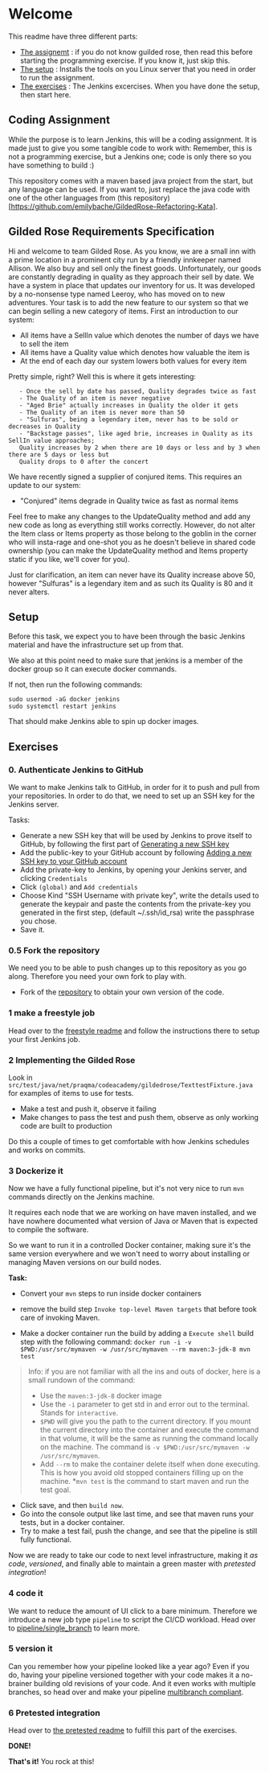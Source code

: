 # Welcome
This readme have three different parts:

* [The assignemt](#coding-assignment) : if you do not know guilded rose, then read this before starting the programming exercise. If you know it, just skip this.
* [The setup](#setup) : Installs the tools on you Linux server that you need in order to run the assignment.
* [The exercises](#exercises) : The Jenkins excercises. When you have done the setup, then start here.

## Coding Assignment

While the purpose is to learn Jenkins, this will be a coding assignment. It is made just to give you some tangible code to work with:
Remember, this is not a programming exercise, but a Jenkins one; code is only there so you have something to build :)

This repository comes with a maven based java project from the start, but any language can be used. If you want to, just replace the java code with one of the other languages from (this repository)[https://github.com/emilybache/GildedRose-Refactoring-Kata].

## Gilded Rose Requirements Specification

Hi and welcome to team Gilded Rose. As you know, we are a small inn with a prime location in a
prominent city run by a friendly innkeeper named Allison. We also buy and sell only the finest goods.
Unfortunately, our goods are constantly degrading in quality as they approach their sell by date. We
have a system in place that updates our inventory for us. It was developed by a no-nonsense type named
Leeroy, who has moved on to new adventures. Your task is to add the new feature to our system so that
we can begin selling a new category of items. First an introduction to our system:

   - All items have a SellIn value which denotes the number of days we have to sell the item
   - All items have a Quality value which denotes how valuable the item is
   - At the end of each day our system lowers both values for every item

Pretty simple, right? Well this is where it gets interesting:

       - Once the sell by date has passed, Quality degrades twice as fast
       - The Quality of an item is never negative
       - "Aged Brie" actually increases in Quality the older it gets
       - The Quality of an item is never more than 50
       - "Sulfuras", being a legendary item, never has to be sold or decreases in Quality
       - "Backstage passes", like aged brie, increases in Quality as its SellIn value approaches;
	   Quality increases by 2 when there are 10 days or less and by 3 when there are 5 days or less but
   	   Quality drops to 0 after the concert

We have recently signed a supplier of conjured items. This requires an update to our system:

   - "Conjured" items degrade in Quality twice as fast as normal items

Feel free to make any changes to the UpdateQuality method and add any new code as long as everything
still works correctly. However, do not alter the Item class or Items property as those belong to the
goblin in the corner who will insta-rage and one-shot you as he doesn't believe in shared code
ownership (you can make the UpdateQuality method and Items property static if you like, we'll cover
for you).

Just for clarification, an item can never have its Quality increase above 50, however "Sulfuras" is a
legendary item and as such its Quality is 80 and it never alters.

## Setup

Before this task, we expect you to have been through the basic Jenkins material and have the infrastructure set up from that.

We also at this point need to make sure that jenkins is a member of the docker group so it can execute docker commands.

If not, then run the following commands:

    sudo usermod -aG docker jenkins
    sudo systemctl restart jenkins

That should make Jenkins able to spin up docker images.

## Exercises

### 0. Authenticate Jenkins to GitHub

We want to make Jenkins talk to GitHub, in order for it to push and pull from your repositories. In order to do that, we need to set up an SSH key for the Jenkins server.

Tasks:

* Generate a new SSH key that will be used by Jenkins to prove itself to GitHub, by following the first part of [Generating a new SSH key](https://help.github.com/articles/generating-a-new-ssh-key-and-adding-it-to-the-ssh-agent/)
* Add the public-key to your GitHub account by following [Adding a new SSH key to your GitHub account](https://help.github.com/articles/adding-a-new-ssh-key-to-your-github-account/)
* Add the private-key to Jenkins, by opening your Jenkins server, and clicking `Credentials`
* Click `(global)` and `Add credentials`
* Choose Kind "SSH Username with private key", write the details used to generate the keypair and paste the contents from the private-key you generated in the first step, (default ~/.ssh/id_rsa)
      write the passphrase you chose.
* Save it.

### 0.5 Fork the repository

We need you to be able to push changes up to this repository as you go along. Therefore you need your own fork to play with.

* Fork of the [repository](https://github.com/praqma-training/jenkins-workshop) to obtain your own version of the code.

### 1 make a freestyle job

Head over to the [freestyle readme](freestyle/README.md) and follow the instructions there to setup your first Jenkins job.

### 2 Implementing the Gilded Rose

Look in  `src/test/java/net/praqma/codeacademy/gildedrose/TexttestFixture.java` for examples of items to use for tests.

* Make a test and push it, observe it failing
* Make changes to pass the test and push them, observe as only working code are built to production

Do this a couple of times to get comfortable with how Jenkins schedules and works on commits.

### 3 Dockerize it

Now we have a fully functional pipeline, but it's not very nice to run `mvn` commands directly on the Jenkins machine. 

It requires each node that we are working on have maven installed, and we have nowhere documented what version of Java or Maven that is expected to compile the software.

So we want to run it in a controlled Docker container, making sure it's the same version everywhere and we won't need to worry about installing or managing Maven versions on our build nodes.

**Task:**

* Convert your `mvn` steps to run inside docker containers

* remove the build step `Invoke top-level Maven targets` that before took care of invoking Maven.
* Make a docker container run the build by adding a `Execute shell` build step with the following command: `docker run -i -v $PWD:/usr/src/mymaven -w /usr/src/mymaven --rm maven:3-jdk-8 mvn test`

> Info: if you are not familiar with all the ins and outs of docker, here is a small rundown of the command:
>* Use the `maven:3-jdk-8` docker image
>* Use the `-i` parameter to get std in and error out to the terminal. Stands for `interactive`.
>* `$PWD` will give you the path to the current directory. If you mount the current directory into the container and execute the command in that volume, it will be the same as running the command locally on the machine. The command is  `-v $PWD:/usr/src/mymaven -w /usr/src/mymaven`.
>* Add `--rm` to make the container delete itself when done executing. This is how you avoid old stopped containers filling up on the machine.
>*`mvn test` is the command to start maven and run the test goal.

* Click save, and then `build now`.
* Go into the console output like last time, and see that maven runs your tests, but in a docker container.
* Try to make a test fail, push the change, and see that the pipeline is still fully functional.

Now we are ready to take our code to next level infrastructure, making it *as code*, *versioned*, and finally able to maintain a green master with *pretested integration*!

### 4 code it

We want to reduce the amount of UI click to a bare minimum. Therefore we introduce a new job type `pipeline` to script the CI/CD workload. Head over to [pipeline/single_branch](pipeline/single_branch.md) to learn more.

### 5 version it

Can you remember how your pipeline looked like a year ago? Even if you do, having your pipeline versioned together with your code makes it a no-brainer building old revisions of your code. And it even works with multiple branches, so head over and make your pipeline [multibranch compliant](pipeline/multibranch.md).

### 6 Pretested integration

Head over to [the pretested readme](pretested/README.md) to fulfill this part of the exercises.

**DONE!**

**That's it!** You rock at this!